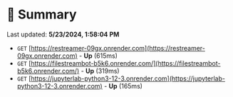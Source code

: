 # 📖 Summary
Last updated: **5/23/2024, 1:58:04 PM**

- `GET` [https://restreamer-09gx.onrender.com](https://restreamer-09gx.onrender.com) - **Up** (615ms)
- `GET` [https://filestreambot-b5k6.onrender.com/](https://filestreambot-b5k6.onrender.com/) - **Up** (319ms)
- `GET` [https://jupyterlab-python3-12-3.onrender.com](https://jupyterlab-python3-12-3.onrender.com) - **Up** (165ms)
